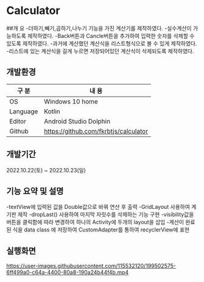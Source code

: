 # Calculator

##개 요
-더하기,빼기,곱하기,나누기 기능을 가진 계산기를 제작하였다.
-실수계산이 가능하도록 제작하였다.
-Back버튼과 Cancle버튼을 추가하여 입력한 숫자를 삭제할 수 있도록 제작하였다. 
-과거에 계산했던 계산식을 리스트형식으로 볼 수 있게 제작하였다.
-리스트에 있는 계산식을 길게 누르면 저장되어있던 계산식이 삭제되도록 제작하였다.

## 개발환경

| 구 분 | 내 용 |
| --- | --- |
| OS | Windows 10 home |
| Language | Kotlin |
| Editor | Android Studio Dolphin |
| Github | https://github.com/fkrbtjs/calculator |

## 개발기간

2022.10.22(토) ~ 2022.10.23(일)

## 기능 요약 및 설명
-textView에 입력된 값을 Double값으로 바꿔 연산 후 출력
-GridLayout 사용하여 계기판 제작
-dropLast() 사용하여 마지막 자릿수를 삭제하는 기능 구현
-visibility값을 버튼을 클릭함에 따라 변경하여 하나의 Activity에 두개의 layout을 삽입
-계산이 완료된 식을 data class 에 저장하여 CustomAdapter를 통하여 recyclerView에 표현

## 실행화면

https://user-images.githubusercontent.com/115532120/199502575-6ff499a0-c64a-4400-80a8-190a24b44f4b.mp4

